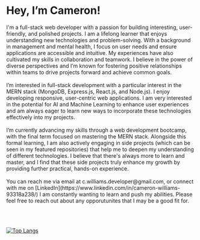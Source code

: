 
# Hey, I’m Cameron! 

<p> I'm a full-stack web developer with a passion for building interesting, user-friendly, and polished projects. I am a lifelong learner that enjoys understanding new technologies and problem-solving. With a background in management and mental health, I focus on user needs and ensure applications are accessible and intuitive. My experiences have also cultivated my skills in collaboration and teamwork. I believe in the power of diverse perspectives and I’m known for fostering positive relationships within teams to drive projects forward and achieve common goals.<br><br>
I’m interested in full-stack development with a particular interest in the MERN stack (MongoDB, Express.js, React.js, and Node.js). I enjoy developing responsive, user-centric web applications. I am very interested in the potential for AI and Machine Learning to enhance user experiences and am always eager to learn new ways to incorporate these technologies effectively into my projects.<br><br>
I’m currently advancing my skills through a web development bootcamp, with the final term focused on mastering the MERN stack. Alongside this formal learning, I am also actively engaging in side projects (which can be seen in my featured repositories) that help me to deepen my understanding of different technologies. I believe that there's always more to learn and master, and I find that these side projects truly enhance my growth by providing further practical, hands-on experience.<br><br>
You can reach me via email at c.williams.developer@gmail.com, or connect with me on [LinkedIn](https://www.linkedin.com/in/cameron-williams-93318a238/) I am constantly wanting to learn and push my abilities. Please feel free to reach out about any opporutunites that I may be a good fit for. </p> <br><br>

<!---
CameronWD/CameronWD is a ✨ special ✨ repository because its `README.md` (this file) appears on your GitHub profile.
You can click the Preview link to take a look at your changes.
--->

[![Top Langs](https://github-readme-stats.vercel.app/api/top-langs/?username=CameronWD&size_weight=0.5&count_weight=0.5&hide=shell,c&layout=compact)](https://github.com/anuraghazra/github-readme-stats)
